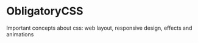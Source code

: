 # ObligatoryCSS
Important concepts about css: web layout, responsive design, effects and animations
